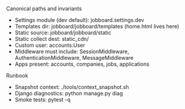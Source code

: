 
Canonical paths and invariants

- Settings module (dev default): jobboard.settings.dev
- Templates dir: jobboard/jobboard/templates (home.html lives here)
- Static source: jobboard/jobboard/static
- Static collect dest: static_cdn/
- Custom user: accounts.User
- Middleware must include: SessionMiddleware, AuthenticationMiddleware, MessageMiddleware
- Apps present: accounts, companies, jobs, applications

Runbook

- Snapshot context: ./tools/context_snapshot.sh
- Django diagnostics: python manage.py diag
- Smoke tests: pytest -q
